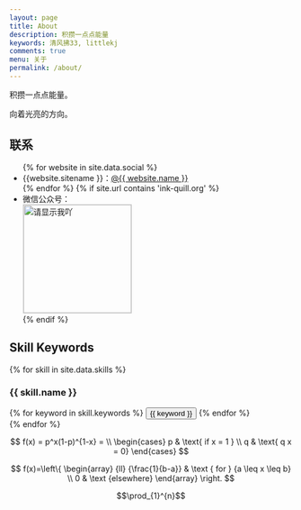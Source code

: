 ```yaml
---
layout: page
title: About
description: 积攒一点点能量
keywords: 清风拂33, littlekj
comments: true
menu: 关于
permalink: /about/
---
```


积攒一点点能量。

向着光亮的方向。

## 联系

<ul>
{% for website in site.data.social %}
<li>{{website.sitename }}：<a href="{{ website.url }}" target="_blank">@{{ website.name }}</a></li>
{% endfor %}
{% if site.url contains 'ink-quill.org' %}
<li>
微信公众号：<br />
<img style="height:192px;width:192px;border:1px solid lightgrey;" src="{{ site.url }}/assets/images/qrcode.jpg" alt="请显示我吖" />
</li>
{% endif %}
</ul>


## Skill Keywords

{% for skill in site.data.skills %}
### {{ skill.name }}
<div class="btn-inline">
{% for keyword in skill.keywords %}
<button class="btn btn-outline" type="button">{{ keyword }}</button>
{% endfor %}
</div>
{% endfor %}


$$
f(x) = p^x(1-p)^{1-x} = \\
\begin{cases}
  p & \text{ if x = 1 }  \\
  q & \text{ q x = 0} 
\end{cases}
$$

$$
f(x)=\left\{
\begin{array}
{ll} {\frac{1}{b-a}} & \text { for } {a \leq x \leq b} \\ 0 & \text {elsewhere} 
\end{array}
\right.
$$

$$\prod_{1}^{n}$$
